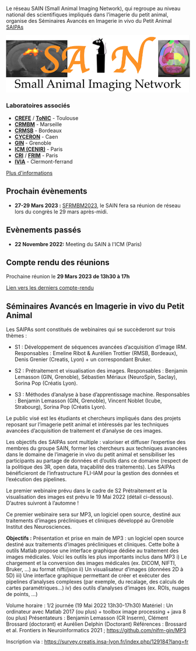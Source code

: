 Le réseau SAIN (Small Animal Imaging Network), qui regroupe au niveau national des
scientifiques impliqués dans l’imagerie du petit animal, organise des Séminaires
Avancés en Imagerie in vivo du Petit Animal [SAIPAs](#Séminaires-Avancés-en-Imagerie-in-vivo-du-Petit-Animal)

![Logo du SAIN](assets/images/LogoSAIN_small.png)

### Laboratoires associés
- [**CREFE**](https://anexplo.genotoul.fr/exploration-non-invasive/) / [**ToNIC**](https://tonic.inserm.fr/) - Toulouse
- [**CRMBM**](https://crmbm.univ-amu.fr/) - Marseille
- [**CRMSB**](https://www.rmsb.u-bordeaux.fr/fr/) - Bordeaux
- [**CYCERON**](https://www.cyceron.fr/) - Caen
- [**GIN**](https://tinyurl.com/d9vx4b3h) - Grenoble
- [**ICM (CENIR)**](https://institutducerveau-icm.org/en/cenir-irm-en/) - Paris
- [**CRI**](https://cri1149.fr/) / [**FRIM**](https://plateformes.u-paris.fr/federation-de-recherche-en-imagerie-multimodale-frim/) - Paris
- [**IVIA**](https://ivia.uca.fr/) - Clermont-ferrand

[Plus d'informations](Laboratoire.md)

## Prochain évènements

- **27-29 Mars 2023 :** [SFRMBM2023](https://www.sfrmbm2023.fr/), le SAIN fera sa réunion de réseau lors du congrès le 29 mars après-midi.

## Evènements passés

- **22 Novembre 2022:** Meeting du SAIN à l'ICM (Paris)

## Compte rendu des réunions

Prochaine réunion le **29 Mars 2023 de 13h30 à 17h**

[Lien vers les derniers compte-rendu](https://github.com/SAIN-IMAGING/WIKI-SAIN/tree/main/CR)

## Séminaires Avancés en Imagerie in vivo du Petit Animal

Les SAIPAs sont constitués de webinaires qui se succèderont sur trois thèmes :

- S1 : Développement de séquences avancées d’acquisition d’image IRM. Responsables : Emeline Ribot
& Aurélien Trottier (RMSB, Bordeaux), Denis Grenier (Creatis, Lyon) + un correspondant Bruker.

- S2 : Prétraitement et visualisation des images. Responsables : Benjamin Lemasson (GIN, Grenoble),
Sébastien Mériaux (NeuroSpin, Saclay), Sorina Pop (Créatis Lyon).

- S3 : Méthodes d’analyse à base d’apprentissage machine. Responsables : Benjamin Lemasson (GIN,
Grenoble), Vincent Noblet (Icube, Strabourg), Sorina Pop (Créatis Lyon).

Le public visé est les étudiants et chercheurs impliqués dans des projets reposant sur l’imagerie petit
animal et intéressés par les techniques avancées d’acquisition de traitement et d’analyse de ces
images.

Les objectifs des SAIPAs sont multiple : valoriser et diffuser l’expertise des membres du groupe SAIN,
former les chercheurs aux techniques avancées dans le domaine de l’imagerie in vivo du petit animal
et sensibiliser les participants au partage de données et d’outils dans ce domaine (respect de la politique
des 3R, open data, traçabilité des traitements). Les SAIPAs bénéficieront de l’infrastructure FLI-IAM
pour la gestion des données et l’exécution des pipelines.

Le premier webinaire prévu dans le cadre de S2 Prétraitement et la visualisation des images est prévu
le 19 Mai 2022 (détail ci-dessous). D’autres suivront à l’automne !

Ce premier webinaire sera sur MP3, un logiciel open source, destiné aux traitements d’images
précliniques et cliniques développé au Grenoble Institut des Neurosciences.

**Objectifs :** Présentation et prise en main de MP3 : un logiciel open source destiné aux
traitements d’images précliniques et cliniques.
Cette boîte à outils Matlab propose une interface graphique dédiée au traitement des images médicales.
Voici les outils les plus importants inclus dans MP3
i) Le chargement et la conversion des images médicales (ex. DICOM, NIFTI, Bruker, …) au format
nifti/json
ii) Un visualisateur d’images (données 2D à 5D)
iii) Une interface graphique permettant de créer et exécuter des pipelines d’analyses complexes (par
exemple, du recalage, des calculs de cartes paramétriques…)
iv) des outils d’analyses d’images (ex. ROIs, nuages de points, …)

Volume horaire : 1/2 journée (19 Mai 2022 13h30-17h30)
Matériel : Un ordinateur avec Matlab 2017 (ou plus) + toolbox image processing + java 8 (ou plus)
Présentateurs : Benjamin Lemasson (CR Inserm), Clément Brossard (doctorant) et Aurélien Delphin
(Doctorant)
Références : Brossard et al. Frontiers in Neuroinformatics 2021 ; https://github.com/nifm-gin/MP3

Inscription via : https://survey.creatis.insa-lyon.fr/index.php/129184?lang=fr
